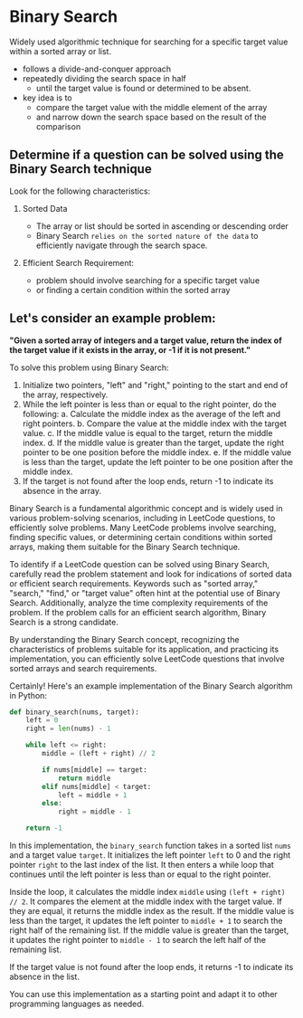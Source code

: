 # Binary Search 
Widely used algorithmic technique for searching for a specific target value within a sorted array or list. 
- follows a divide-and-conquer approach
- repeatedly dividing the search space in half 
    - until the target value is found or determined to be absent. 
- key idea is to 
    - compare the target value with the middle element of the array 
    - and narrow down the search space based on the result of the comparison

## Determine if a question can be solved using the Binary Search technique
Look for the following characteristics:
1. Sorted Data
    - The array or list should be sorted in ascending or descending order
    - Binary Search `relies on the sorted nature of the data` to efficiently navigate through the search space.

2. Efficient Search Requirement: 
    - problem should involve searching for a specific target value 
    - or finding a certain condition within the sorted array


## Let's consider an example problem: 
**"Given a sorted array of integers and a target value, return the index of the target value if it exists in the array, or -1 if it is not present."**

To solve this problem using Binary Search:

1. Initialize two pointers, "left" and "right," pointing to the start and end of the array, respectively.
2. While the left pointer is less than or equal to the right pointer, do the following:
   a. Calculate the middle index as the average of the left and right pointers.
   b. Compare the value at the middle index with the target value.
   c. If the middle value is equal to the target, return the middle index.
   d. If the middle value is greater than the target, update the right pointer to be one position before the middle index.
   e. If the middle value is less than the target, update the left pointer to be one position after the middle index.
3. If the target is not found after the loop ends, return -1 to indicate its absence in the array.

Binary Search is a fundamental algorithmic concept and is widely used in various problem-solving scenarios, including in LeetCode questions, to efficiently solve problems. Many LeetCode problems involve searching, finding specific values, or determining certain conditions within sorted arrays, making them suitable for the Binary Search technique.

To identify if a LeetCode question can be solved using Binary Search, carefully read the problem statement and look for indications of sorted data or efficient search requirements. Keywords such as "sorted array," "search," "find," or "target value" often hint at the potential use of Binary Search. Additionally, analyze the time complexity requirements of the problem. If the problem calls for an efficient search algorithm, Binary Search is a strong candidate.

By understanding the Binary Search concept, recognizing the characteristics of problems suitable for its application, and practicing its implementation, you can efficiently solve LeetCode questions that involve sorted arrays and search requirements.

Certainly! Here's an example implementation of the Binary Search algorithm in Python:

```python
def binary_search(nums, target):
    left = 0
    right = len(nums) - 1

    while left <= right:
        middle = (left + right) // 2

        if nums[middle] == target:
            return middle
        elif nums[middle] < target:
            left = middle + 1
        else:
            right = middle - 1

    return -1
```

In this implementation, the `binary_search` function takes in a sorted list `nums` and a target value `target`. It initializes the left pointer `left` to 0 and the right pointer `right` to the last index of the list. It then enters a while loop that continues until the left pointer is less than or equal to the right pointer.

Inside the loop, it calculates the middle index `middle` using `(left + right) // 2`. It compares the element at the middle index with the target value. If they are equal, it returns the middle index as the result. If the middle value is less than the target, it updates the left pointer to `middle + 1` to search the right half of the remaining list. If the middle value is greater than the target, it updates the right pointer to `middle - 1` to search the left half of the remaining list.

If the target value is not found after the loop ends, it returns -1 to indicate its absence in the list.

You can use this implementation as a starting point and adapt it to other programming languages as needed.